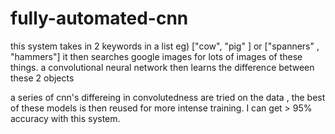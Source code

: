 # fully-automated-cnn


this system takes in 2 keywords in a list eg) ["cow", "pig" ] or ["spanners" , "hammers"]
it then searches google images for lots of images of these things. 
a convolutional neural network then learns the difference between these 2 objects

a series of cnn's differeing in convolutedness are tried on the data , the best of these models is then reused for more intense training. I can get > 95% accuracy with this system. 
